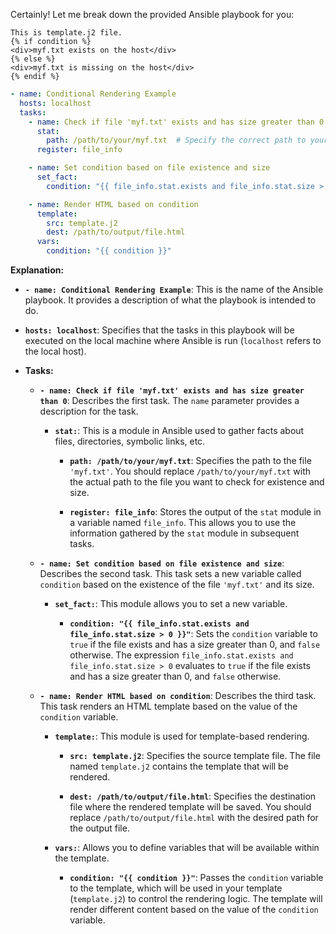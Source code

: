 Certainly! Let me break down the provided Ansible playbook for you:
```j2
This is template.j2 file. 
{% if condition %}
<div>myf.txt exists on the host</div>
{% else %}
<div>myf.txt is missing on the host</div>
{% endif %}
```

```yaml
- name: Conditional Rendering Example
  hosts: localhost
  tasks:
    - name: Check if file 'myf.txt' exists and has size greater than 0
      stat:
        path: /path/to/your/myf.txt  # Specify the correct path to your 'myf.txt' file
      register: file_info

    - name: Set condition based on file existence and size
      set_fact:
        condition: "{{ file_info.stat.exists and file_info.stat.size > 0 }}"

    - name: Render HTML based on condition
      template:
        src: template.j2
        dest: /path/to/output/file.html
      vars:
        condition: "{{ condition }}"
```

**Explanation:**

- **`- name: Conditional Rendering Example`**: This is the name of the Ansible playbook. It provides a description of what the playbook is intended to do.

- **`hosts: localhost`**: Specifies that the tasks in this playbook will be executed on the local machine where Ansible is run (`localhost` refers to the local host).

- **Tasks:**

  - **`- name: Check if file 'myf.txt' exists and has size greater than 0`**: Describes the first task. The `name` parameter provides a description for the task.

    - **`stat:`**: This is a module in Ansible used to gather facts about files, directories, symbolic links, etc.

      - **`path: /path/to/your/myf.txt`**: Specifies the path to the file `'myf.txt'`. You should replace `/path/to/your/myf.txt` with the actual path to the file you want to check for existence and size.

      - **`register: file_info`**: Stores the output of the `stat` module in a variable named `file_info`. This allows you to use the information gathered by the `stat` module in subsequent tasks.

  - **`- name: Set condition based on file existence and size`**: Describes the second task. This task sets a new variable called `condition` based on the existence of the file `'myf.txt'` and its size.

    - **`set_fact:`**: This module allows you to set a new variable.

      - **`condition: "{{ file_info.stat.exists and file_info.stat.size > 0 }}"`**: Sets the `condition` variable to `true` if the file exists and has a size greater than 0, and `false` otherwise. The expression `file_info.stat.exists and file_info.stat.size > 0` evaluates to `true` if the file exists and has a size greater than 0, and `false` otherwise.

  - **`- name: Render HTML based on condition`**: Describes the third task. This task renders an HTML template based on the value of the `condition` variable.

    - **`template:`**: This module is used for template-based rendering.

      - **`src: template.j2`**: Specifies the source template file. The file named `template.j2` contains the template that will be rendered.

      - **`dest: /path/to/output/file.html`**: Specifies the destination file where the rendered template will be saved. You should replace `/path/to/output/file.html` with the desired path for the output file.

    - **`vars:`**: Allows you to define variables that will be available within the template.

      - **`condition: "{{ condition }}"`**: Passes the `condition` variable to the template, which will be used in your template (`template.j2`) to control the rendering logic. The template will render different content based on the value of the `condition` variable.
